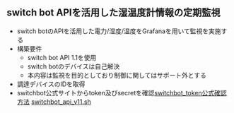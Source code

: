 ## switch bot APIを活用した湿温度計情報の定期監視
*  switch botのAPIを活用した電力/湿度/温度をGrafanaを用いて監視を実施する
  * 構築要件
    *  switch bot API 1.1を使用
    *  switch botのデバイスは自己解決
    *  本内容は監視を目的としており制御に関してはサポート外とする
  *  調達デバイスのIDを取得
  * switchbot公式サイトからtoken及びsecretを確認[switchbot_token公式確認方法](https://support.switch-bot.com/hc/ja/articles/12822710195351-%E3%83%88%E3%83%BC%E3%82%AF%E3%83%B3%E3%81%AE%E5%8F%96%E5%BE%97%E6%96%B9%E6%B3%95)
[switchbot_api_v11.sh](https://github.com/maron-gt123/switchbot/blob/main/switchbot_api_v11.sh)

